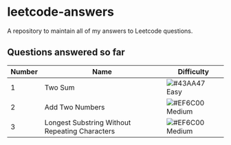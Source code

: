 # leetcode-answers
A repository to maintain all of my answers to Leetcode questions.

## Questions answered so far
|  Number | Name | Difficulty
| - | -                                                 | -                                                               |
| 1 | Two Sum                                           | ![#43AA47](https://placehold.it/15/43AA47/000000?text=+) Easy   |
| 2 | Add Two Numbers                                   | ![#EF6C00](https://placehold.it/15/EF6C00/000000?text=+) Medium |
| 3 | Longest Substring Without Repeating Characters    | ![#EF6C00](https://placehold.it/15/EF6C00/000000?text=+) Medium |
